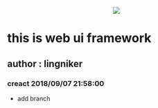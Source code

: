 <p align="center">
  <img src="http://owkwzy737.bkt.clouddn.com/lx-logo.png">
</p>

# this is web ui  framework
## author : lingniker
### creact 2018/09/07 21:58:00

* add branch